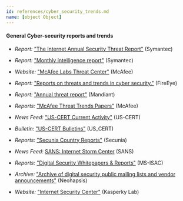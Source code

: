 ```yaml
---
id: references/cyber_security_trends.md
name: [object Object]
---
```


#### General Cyber-security reports and trends

  * *Report:* ["The Internet Annual Security Threat Report"](http://www.symantec.com/security_response/publications/threatreport.jsp) (Symantec)

  * *Report:* ["Monthly intelligence report"](http://www.symantec.com/security_response/publications/monthlythreatreport.jsp) (Symantec)

  * *Website:* ["McAfee Labs Threat Center"](http://www.mcafee.com/us/threat-center.aspx) (McAfee)

  * *Report:* ["Reports on threats and trends in cyber security."](http://www.fireeye.com/info-center/) (FireEye)

  * *Report:* ["Annual threat report"](https://www.mandiant.com/resources/mandiant-reports/) (Mandiant)

  * *Reports:* ["McAfee Threat Trends Papers"](www.mcafee.com/us/security-awareness/threat-trends.aspx) (McAfee)

  * *News Feed:* ["US-CERT Current Activity"](https://www.us-cert.gov/ncas/current-activity/) (US-CERT)

  * *Bulletin:* ["US-CERT Bulletins"](https://www.us-cert.gov/ncas/bulletins/) (US_CERT)

  * *Reports:* ["Secunia Country Reports"](https://secunia.com/resources/countryreports/) (Secunia)

  * *News Feed:* [SANS: Internet Storm Center](https://isc.sans.edu/) (SANS)

  * *Reports:* ["Digital Security Whitepapers & Reports"](http://msisac.cisecurity.org/resources/reports/index.cfm) (MS-ISAC)

  * *Archive:* ["Archive of digital security public mailing lists and vendor announcements"](http://archives.neohapsis.com/) (Neohapsis)

  * *Website:* ["Internet Security Center"](http://usa.kaspersky.com/internet-security-center/) (Kasperky Lab)


